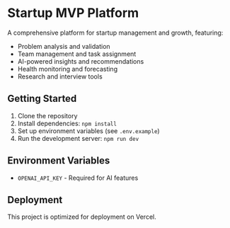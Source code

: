 # Startup MVP Platform

A comprehensive platform for startup management and growth, featuring:

- Problem analysis and validation
- Team management and task assignment
- AI-powered insights and recommendations
- Health monitoring and forecasting
- Research and interview tools

## Getting Started

1. Clone the repository
2. Install dependencies: `npm install`
3. Set up environment variables (see `.env.example`)
4. Run the development server: `npm run dev`

## Environment Variables

- `OPENAI_API_KEY` - Required for AI features

## Deployment

This project is optimized for deployment on Vercel.
